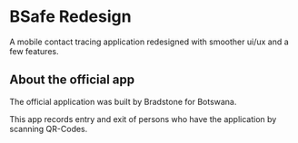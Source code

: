 # BSafe Redesign

A mobile contact tracing application redesigned with smoother ui/ux and a few features.

## About the official app

The official application was built by Bradstone for Botswana.

This app records entry and exit of persons who have the application by scanning QR-Codes.
